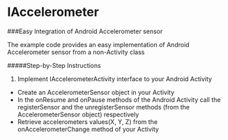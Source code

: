IAccelerometer
============

###Easy Integration of Android Accelerometer sensor

The example code provides an easy implementation of Android Accelerometer sensor from a non-Activity class

#####Step-by-Step Instructions
1. Implement IAccelerometerActivity interface to your Android Activity
* Create an AccelerometerSensor object in your Activity
* In the onResume and onPause methods of the Android Activity call the registerSensor and the unregisterSensor methods (from the AccelerometerSensor object) respectively
* Retrieve accelerometers values(X, Y, Z) from the onAccelerometerChange method of your Activity
